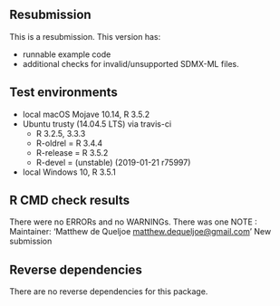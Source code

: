 ## Resubmission

This is a resubmission. This version has:

- runnable example code
- additional checks for invalid/unsupported SDMX-ML files.

## Test environments

* local macOS Mojave 10.14, R 3.5.2
* Ubuntu trusty (14.04.5 LTS) via travis-ci
  - R 3.2.5, 3.3.3
  - R-oldrel = R 3.4.4
  - R-release = R 3.5.2
  - R-devel = (unstable) (2019-01-21 r75997)
* local Windows 10, R 3.5.1

## R CMD check results

There were no ERRORs and no WARNINGs.
There was one NOTE : 
Maintainer: ‘Matthew de Queljoe <matthew.dequeljoe@gmail.com>’
New submission

## Reverse dependencies

There are no reverse dependencies for this package.
